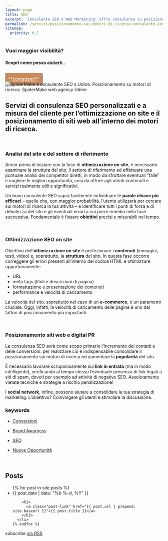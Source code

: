 ```yaml
---
layout: page
title: SEO
excerpt: 'Consulente SEO e Web Marketing: offro consulenza su posizionamento, negative SEO, ottimizzazione on site, link building. Preventivi gratuiti in 24h!'
permalink: /servizi/posizionamento-sui-motori-di-ricerca-consulente-seo-a-udine/
sitemap:
  priority: 0.7
---
```

### Vuoi maggior visibilità?
#### Scopri come posso aiutarti..
<br/>
<a href="/url-appuntamenti-web-agency-udine/" class="button" style="padding: 10px; background-color:#c98959; color:#fff; box-shadow: 2px 2px #828282;">
**contattami**
</a>

<img src="/img/SpiderMake-siti-web-udine-keywords.png" alt="SpiderMake è consulente SEO a Udine. Posizionamento su motori di ricerca. SpiderMake web agency Udine" title="SpiderMake è consulente SEO a Udine. Posizionamento su motori di ricerca. SpiderMake web agency Udine">

## Servizi di consulenza SEO personalizzati e a misura del cliente per l’ottimizzazione on site e il posizionamento di siti web all’interno dei motori di ricerca.

<br/>

### Analisi del sito e del settore di riferimento

Ancor prima di iniziare con la fase di **ottimizzazione on site**, è necessario esaminare la struttura del sito, il settore di riferimento ed effettuare una puntuale analisi dei competitor diretti, in modo da sfruttare eventuali “falle” e cogliere le migliori opportunità, così da offrire agli utenti contenuti e servizi realmente utili e significativi.

Un buon consulente SEO saprà facilmente individuare le **parole chiave più efficaci** – quelle che, con maggior probabilità, l’utente utilizzerà per cercare sui motori di ricerca la tua attività – e identificare tutti i punti di forza e di debolezza del sito e gli eventuali errori a cui porre rimedio nella fase successiva. Fondamentale è fissare **obiettivi** precisi e misurabili nel tempo.

<br/>

### Ottimizzazione SEO on site

Obiettivo dell’**ottimizzazione on site** è perfezionare i **contenuti** (immagini, testi, video) e, soprattutto, la **struttura** del sito. In questa fase occorre correggere gli errori presenti all’interno del codice HTML e ottimizzare opportunamente:

  -  URL
  -  meta tags (titoli e descrizioni di pagina)
  -  formattazione e presentazione dei contenuti
  -  performance e velocità di caricamento

La velocità del sito, soprattutto nel caso di un **e-commerce**, è un parametro cruciale. Oggi, infatti, la velocità di caricamento delle pagine è uno dei fattori di posizionamento più importanti.

<br/>

### Posizionamento siti web e digital PR

La consulenza SEO avrà come scopo primario l’incremento dei contatti e delle conversioni: per realizzare ciò è indispensabile consolidare il posizionamento sui motori di ricerca ed aumentare la **popolarità** del sito.

È necessario lavorare scrupolosamente sui **link in entrata** (ma in modo intelligente), verificando al tempo stesso l’eventuale presenza di link legati a siti di spam, dovuti per esempio ad attività di negative SEO. Assolutamente vietate tecniche e strategie a rischio penalizzazione!

I **social network**, infine, possono aiutare a consolidare la tua strategia di marketing. L’obiettivo? Coinvolgere gli utenti e stimolare la discussione.

### keywords

  - <abbr title="Attraverso l’analisi delle parole chiave e delle intenzioni di ricerca, l'obiettivo della consulenza SEO è aumentare le conversioni che conduco all'acquisto.">Conversioni</abbr>

  - <abbr title="È indispensabile far sì che il tuo brand acquisti visibilità, migliorarne la sua reputazione e diffusione.">Brand Awarness</abbr>

  - <abbr title="Search Engine Optimization ovvero Ottimizzazione sui motori di ricerca">SEO</abbr>

  - <abbr title="L’analisi delle parole chiave spesso permette di raggiungere nuovi mercati e nicchie, grazie allo studio delle strategie messe in atto dai tuoi concorrenti.">Nuove Opportunità</abbr>

<br/>
<div class="post-list">

  <h2 class="page-heading">Posts</h2>

  <ul class="post-list">
    {% for post in site.posts %}
      <li>
        <span class="post-meta">{{ post.date | date: "%b %-d, %Y" }}</span>

        <h2>
          <a class="post-link" href="{{ post.url | prepend: site.baseurl }}">{{ post.title }}</a>
        </h2>
      </li>
    {% endfor %}
  </ul>

  <p class="rss-subscribe">subscribe <a href="{{ "/feed.xml" | prepend: site.baseurl }}">via RSS</a></p>
</div>
